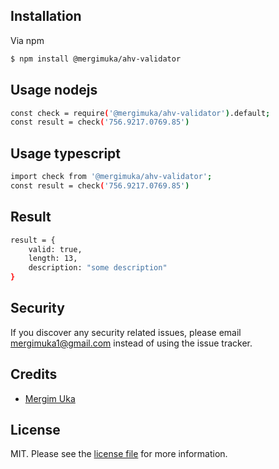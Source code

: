 

## Installation

Via npm

``` bash
$ npm install @mergimuka/ahv-validator
```

## Usage nodejs
```bash
const check = require('@mergimuka/ahv-validator').default;
const result = check('756.9217.0769.85')
```
## Usage typescript
```bash
import check from '@mergimuka/ahv-validator';
const result = check('756.9217.0769.85')
```

## Result
```bash
result = {
    valid: true,
    length: 13,
    description: "some description"
}
```


## Security

If you discover any security related issues, please email mergimuka1@gmail.com instead of using the issue tracker.

## Credits

- [Mergim Uka][link-author]

## License

MIT. Please see the [license file](license.md) for more information.


[link-packagist]: https://packagist.org/packages/mergimu/calculator
[link-downloads]: https://packagist.org/packages/mergimu/calculator
[link-author]: https://github.com/MergimUkaa
[link-contributors]: ../../contributors

